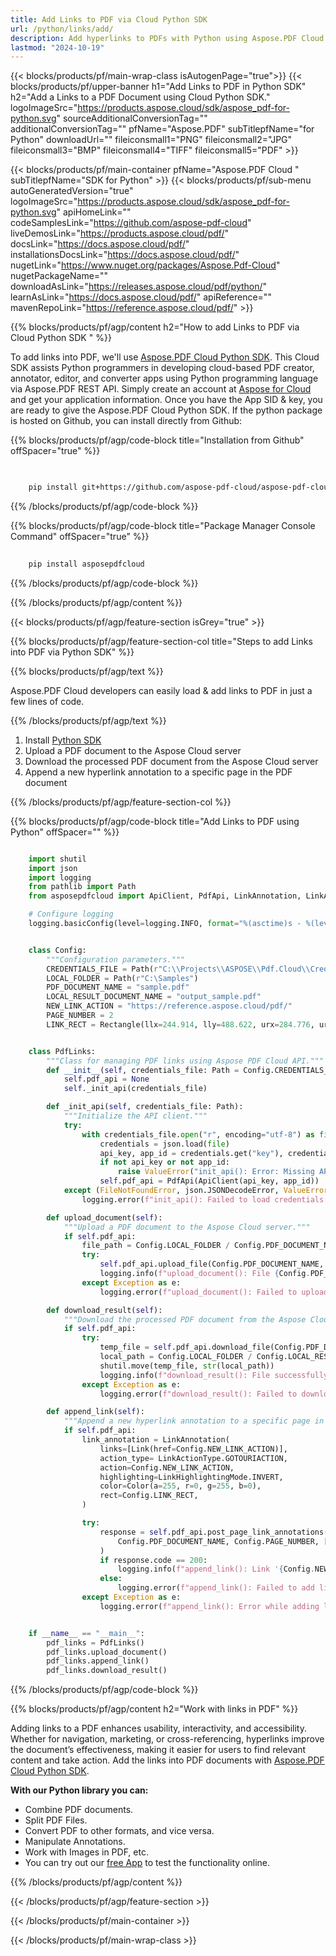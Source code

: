 ```yaml
---
title: Add Links to PDF via Cloud Python SDK 
url: /python/links/add/
description: Add hyperlinks to PDFs with Python using Aspose.PDF Cloud SDK. Make documents interactive and connected.
lastmod: "2024-10-19"
---
```


{{< blocks/products/pf/main-wrap-class isAutogenPage="true">}}
{{< blocks/products/pf/upper-banner h1="Add Links to PDF in Python SDK" h2="Add a Links to a PDF Document using Cloud Python SDK." logoImageSrc="https://products.aspose.cloud/sdk/aspose_pdf-for-python.svg" sourceAdditionalConversionTag="" additionalConversionTag="" pfName="Aspose.PDF" subTitlepfName="for Python" downloadUrl="" fileiconsmall1="PNG" fileiconsmall2="JPG" fileiconsmall3="BMP" fileiconsmall4="TIFF" fileiconsmall5="PDF" >}}

{{< blocks/products/pf/main-container pfName="Aspose.PDF Cloud " subTitlepfName="SDK for Python" >}}
{{< blocks/products/pf/sub-menu autoGeneratedVersion="true" logoImageSrc="https://products.aspose.cloud/sdk/aspose_pdf-for-python.svg" apiHomeLink="" codeSamplesLink="https://github.com/aspose-pdf-cloud" liveDemosLink="https://products.aspose.cloud/pdf/" docsLink="https://docs.aspose.cloud/pdf/" installationsDocsLink="https://docs.aspose.cloud/pdf/" nugetLink="https://www.nuget.org/packages/Aspose.Pdf-Cloud" nugetPackageName="" downloadAsLink="https://releases.aspose.cloud/pdf/python/" learnAsLink="https://docs.aspose.cloud/pdf/" apiReference="" mavenRepoLink="https://reference.aspose.cloud/pdf/" >}}

{{% blocks/products/pf/agp/content h2="How to add Links to PDF via Cloud Python SDK " %}}

To add links into PDF, we'll use
[Aspose.PDF Cloud Python SDK](https://products.aspose.cloud/pdf/python/). This Cloud SDK assists Python programmers in developing cloud-based PDF creator, annotator, editor, and converter apps using Python programming language via Aspose.PDF REST API. Simply create an account at [Aspose for Cloud](https://dashboard.aspose.cloud/#/apps) and get your application information. Once you have the App SID & key, you are ready to give the Aspose.PDF Cloud Python SDK. If the python package is hosted on Github, you can install directly from Github:

{{% blocks/products/pf/agp/code-block title="Installation from Github" offSpacer="true" %}}

```bash

     
    pip install git+https://github.com/aspose-pdf-cloud/aspose-pdf-cloud-python.git


```

{{% /blocks/products/pf/agp/code-block %}}

{{% blocks/products/pf/agp/code-block title="Package Manager Console Command" offSpacer="true" %}}

```bash
     
    pip install asposepdfcloud

```

{{% /blocks/products/pf/agp/code-block %}}

{{% /blocks/products/pf/agp/content %}}

{{< blocks/products/pf/agp/feature-section isGrey="true" >}}

{{% blocks/products/pf/agp/feature-section-col title="Steps to add Links into PDF via Python SDK" %}}

{{% blocks/products/pf/agp/text %}}

Aspose.PDF Cloud developers can easily load & add links to PDF in just a few lines of code.

{{% /blocks/products/pf/agp/text %}}

1. Install [Python SDK](https://pypi.org/project/asposepdfcloud/)
1. Upload a PDF document to the Aspose Cloud server
1. Download the processed PDF document from the Aspose Cloud server
1. Append a new hyperlink annotation to a specific page in the PDF document

{{% /blocks/products/pf/agp/feature-section-col %}}

{{% blocks/products/pf/agp/code-block title="Add Links to PDF using Python" offSpacer="" %}}

```python

    import shutil
    import json
    import logging
    from pathlib import Path
    from asposepdfcloud import ApiClient, PdfApi, LinkAnnotation, LinkActionType, LinkHighlightingMode, Color, Link, Rectangle

    # Configure logging
    logging.basicConfig(level=logging.INFO, format="%(asctime)s - %(levelname)s - %(message)s")


    class Config:
        """Configuration parameters."""
        CREDENTIALS_FILE = Path(r"C:\\Projects\\ASPOSE\\Pdf.Cloud\\Credentials\\credentials.json")
        LOCAL_FOLDER = Path(r"C:\Samples")
        PDF_DOCUMENT_NAME = "sample.pdf"
        LOCAL_RESULT_DOCUMENT_NAME = "output_sample.pdf"
        NEW_LINK_ACTION = "https://reference.aspose.cloud/pdf/"
        PAGE_NUMBER = 2
        LINK_RECT = Rectangle(llx=244.914, lly=488.622, urx=284.776, ury=498.588)


    class PdfLinks:
        """Class for managing PDF links using Aspose PDF Cloud API."""
        def __init__(self, credentials_file: Path = Config.CREDENTIALS_FILE):
            self.pdf_api = None
            self._init_api(credentials_file)

        def _init_api(self, credentials_file: Path):
            """Initialize the API client."""
            try:
                with credentials_file.open("r", encoding="utf-8") as file:
                    credentials = json.load(file)
                    api_key, app_id = credentials.get("key"), credentials.get("id")
                    if not api_key or not app_id:
                        raise ValueError("init_api(): Error: Missing API keys in the credentials file.")
                    self.pdf_api = PdfApi(ApiClient(api_key, app_id))
            except (FileNotFoundError, json.JSONDecodeError, ValueError) as e:
                logging.error(f"init_api(): Failed to load credentials: {e}")

        def upload_document(self):
            """Upload a PDF document to the Aspose Cloud server."""
            if self.pdf_api:
                file_path = Config.LOCAL_FOLDER / Config.PDF_DOCUMENT_NAME
                try:
                    self.pdf_api.upload_file(Config.PDF_DOCUMENT_NAME, str(file_path))
                    logging.info(f"upload_document(): File {Config.PDF_DOCUMENT_NAME} uploaded successfully.")
                except Exception as e:
                    logging.error(f"upload_document(): Failed to upload file: {e}")

        def download_result(self):
            """Download the processed PDF document from the Aspose Cloud server."""
            if self.pdf_api:
                try:
                    temp_file = self.pdf_api.download_file(Config.PDF_DOCUMENT_NAME)
                    local_path = Config.LOCAL_FOLDER / Config.LOCAL_RESULT_DOCUMENT_NAME
                    shutil.move(temp_file, str(local_path))
                    logging.info(f"download_result(): File successfully downloaded: {local_path}")
                except Exception as e:
                    logging.error(f"download_result(): Failed to download file: {e}")

        def append_link(self):
            """Append a new hyperlink annotation to a specific page in the PDF document."""
            if self.pdf_api:
                link_annotation = LinkAnnotation(
                    links=[Link(href=Config.NEW_LINK_ACTION)],
                    action_type= LinkActionType.GOTOURIACTION,
                    action=Config.NEW_LINK_ACTION,
                    highlighting=LinkHighlightingMode.INVERT,
                    color=Color(a=255, r=0, g=255, b=0),
                    rect=Config.LINK_RECT,
                )

                try:
                    response = self.pdf_api.post_page_link_annotations(
                        Config.PDF_DOCUMENT_NAME, Config.PAGE_NUMBER, [link_annotation]
                    )
                    if response.code == 200:
                        logging.info(f"append_link(): Link '{Config.NEW_LINK_ACTION}' added to page #{Config.PAGE_NUMBER}.")
                    else:
                        logging.error(f"append_link(): Failed to add link to the page. Response code: {response.code}")
                except Exception as e:
                    logging.error(f"append_link(): Error while adding link: {e}")


    if __name__ == "__main__":
        pdf_links = PdfLinks()
        pdf_links.upload_document()
        pdf_links.append_link()
        pdf_links.download_result()
```

{{% /blocks/products/pf/agp/code-block %}}

{{% blocks/products/pf/agp/content h2="Work with links in PDF" %}}

Adding links to a PDF enhances usability, interactivity, and accessibility. Whether for navigation, marketing, or cross-referencing, hyperlinks improve the document’s effectiveness, making it easier for users to find relevant content and take action.
Add the links into PDF documents with [Aspose.PDF Cloud Python SDK](https://products.aspose.cloud/pdf/python/).

**With our Python library you can:**

+ Combine PDF documents.
+ Split PDF Files.
+ Convert PDF to other formats, and vice versa.
+ Manipulate Annotations.
+ Work with Images in PDF, etc.
+ You can try out our [free App](https://products.aspose.app/pdf/family) to test the functionality online.

{{% /blocks/products/pf/agp/content %}}

{{< /blocks/products/pf/agp/feature-section >}}

{{< /blocks/products/pf/main-container >}}

{{< /blocks/products/pf/main-wrap-class >}}
